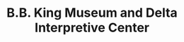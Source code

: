 ---
layout: repo
title: "B.B. King Museum and Delta Interpretive Center"
id: 23900
permalink: repos/23900/
---